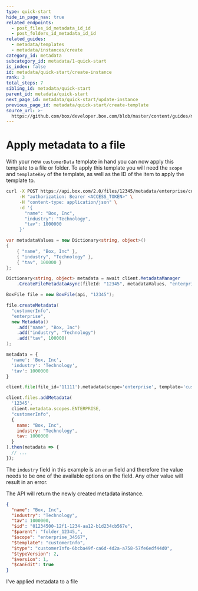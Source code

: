 ```yaml
---
type: quick-start
hide_in_page_nav: true
related_endpoints:
  - post_files_id_metadata_id_id
  - post_folders_id_metadata_id_id
related_guides:
  - metadata/templates
  - metadata/instances/create
category_id: metadata
subcategory_id: metadata/1-quick-start
is_index: false
id: metadata/quick-start/create-instance
rank: 3
total_steps: 7
sibling_id: metadata/quick-start
parent_id: metadata/quick-start
next_page_id: metadata/quick-start/update-instance
previous_page_id: metadata/quick-start/create-template
source_url: >-
  https://github.com/box/developer.box.com/blob/master/content/guides/metadata/1-quick-start/3-create-instance.md
---
```


# Apply metadata to a file

With your new `customerData` template in hand you can now apply this template to
a file or folder. To apply this template you will need the `scope` and
`templateKey` of the template, as well as the ID of the item to apply the
template to.

<!-- markdownlint-disable line-length -->

<Tabs>

<Tab title='cURL'>

```sh
curl -X POST https://api.box.com/2.0/files/12345/metadata/enterprise/customerInfo \
     -H "authorization: Bearer <ACCESS_TOKEN>" \
     -H "content-type: application/json" \
     -d '{
       "name": "Box, Inc",
       "industry": "Technology",
       "tav": 1000000
     }'
```

</Tab>
<Tab title='.NET'>

```c#
var metadataValues = new Dictionary<string, object>()
{
    { "name", "Box, Inc" },
    { "industry", "Technology" },
    { "tav", 100000 }
};

Dictionary<string, object> metadata = await client.MetadataManager
    .CreateFileMetadataAsync(fileId: "12345", metadataValues, "enterprise", "customerInfo");
```

</Tab>
<Tab title='Java'>

```java
BoxFile file = new BoxFile(api, "12345");

file.createMetadata(
  "customerInfo",
  "enterprise",
  new Metadata()
    .add("name", "Box, Inc")
    .add("industry", "Technology")
    .add("tav", 100000)
);
```

</Tab>
<Tab title='Python'>

```py
metadata = {
  'name': 'Box, Inc',
  'industry': 'Technology',
  'tav': 1000000
}

client.file(file_id='11111').metadata(scope='enterprise', template='customerInfo').set(metadata)
```

</Tab>
<Tab title='Node'>

```js
client.files.addMetadata(
  '12345', 
  client.metadata.scopes.ENTERPRISE, 
  "customerInfo", 
  {
    name: "Box, Inc",
    industry: "Technology",
    tav: 1000000
  }
).then(metadata => {
  // ...
});
```

</Tab>

</Tabs>

<Message warning>

The `industry` field in this example is an `enum` field and therefore the
value needs to be one of the available options on the field. Any other value
will result in an error.

</Message>

The API will return the newly created metadata instance.

```json
{
  "name": "Box, Inc",
  "industry": "Technology",
  "tav": 1000000,
  "$id": "01234500-12f1-1234-aa12-b1d234cb567e",
  "$parent": "folder_12345,",
  "$scope": "enterprise_34567",
  "$template": "customerInfo",
  "$type": "customerInfo-6bcba49f-ca6d-4d2a-a758-57fe6edf44d0",
  "$typeVersion": 2,
  "$version": 1,
  "$canEdit": true
}
```

<!-- markdownlint-enable line-length -->

<Next>

I've applied metadata to a file

</Next>
